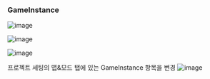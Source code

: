 ### GameInstance

![image](https://user-images.githubusercontent.com/29656900/186420018-978d55a4-633a-4527-9b97-3408f2f71cef.png)

![image](https://user-images.githubusercontent.com/29656900/186420172-b3b8bd30-67b1-4a12-9f04-302521dff340.png)

![image](https://user-images.githubusercontent.com/29656900/186420262-a5998fe3-b774-4026-b92e-cd61498cc679.png)

프로젝트 세팅의 맵&모드 탭에 있는 GameInstance 항목을 변경
![image](https://user-images.githubusercontent.com/29656900/186420725-1633c23c-ca82-4e35-9271-c663d0d27179.png)
